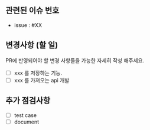 ## 관련된 이슈 번호
- issue : #XX

## 변경사항 (할 일)
PR에 반영되어야 할 변경 사항들을 가능한 자세히 작성 해주세요.

- [ ] xxx 를 저장하는 기능.
- [ ] xxx 를 가져오는 api 개발

## 추가 점검사항
- [ ] test case
- [ ] document
